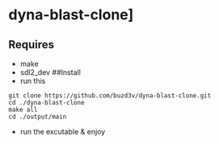 # dyna-blast-clone]
## Requires
* make
* sdl2_dev
##Install 
* run this
```
git clone https://github.com/buzd3v/dyna-blast-clone.git
cd ./dyna-blast-clone
make all
cd ./output/main
```
*  run the excutable & enjoy
